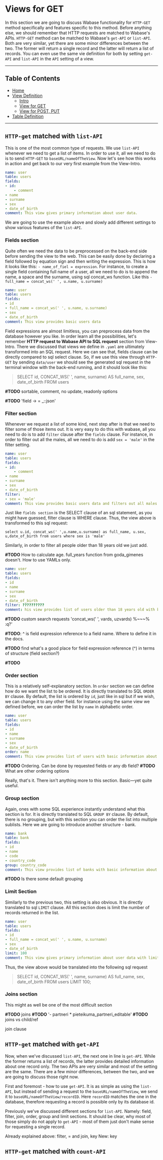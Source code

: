 # Views for GET

In this section we are going to discuss Wabase functionality for `HTTP-GET` method specifically and features specific
to this method. Before anything else, we should remember that HTTP requests are matched to Wabase's APIs. `HTTP-GET`
method can be matched to Wabase's `get-API` or `list-API`. Both are very similar, yet there are some minor
differences between the two. The former will return a single record and the latter will return a list of records.
You can even use the same vie definition for both by setting `get-API` and `list-API` in the `API` setting of a view.

---

## Table of Contents

* [Home](Home.md)
* [View Definition](View-Intro.md)
    * [Intro](View-Intro.md)
    * [View for GET](View-Get.md)
    * [View for POST, PUT](View-InsertUpdate.md)
* [Table Definition](Table-Definition.md)

---

## `HTTP-get` matched with `list-API`

This is one of the most common type of requests. We use `list-API` whenever we need to get a list of items. In order
to use it, all we need to do is to send `HTTP-GET` to `baseURL/nameOfTheView`. Now let's see how this works in
action and get back to our very first example from the View-Intro.

```yaml
name: user
table: users
fields:
- id:
    - comment
- name
- surname
- sex
- date_of_birth
comment: This view gives primary information about user data.
```

We are going to use the example above and slowly add different settings to show various features of the `list-API`.

### Fields section

Quite often we need the data to be preprocessed on the back-end side before sending the view to the web. This can be
easily done by declaring a field followed by equation sign and then writing the expression. This is how it looks
like this: `- name_of_fiel = expression`. For instance, to create a single field containing full name of a user, all
we need to do is to append the name, a space and the surname, using sql concat_ws function. Like this  `- full_name
= concat_ws(' ', u.name, u.surname)`

```yaml
name: user
table: users
fields:
- id
- full_name = concat_ws(' ', u.name, u.surname)
- sex
- date_of_birth
comment: This view provides basic users data
```

Field expressions are almost limitless, you can preprocess data from the database however you like. In order learn
all the possibilities, let's remember **HTTP request to Wabase API to SQL request** section from View-Intro. There
we discussed that views we define in `.yaml` are ultimately transformed into an SQL request. Here we can see that,
fields clause can be directly compared to sql select clause. So, if we use this view through `HTTP-GET` by sending
`data/user` we should see the generated sql request in the terminal window with the back-end running, and it should
look like this:


> SELECT id, CONCAT_WS(' ', name, surname) AS full_name, sex, date_of_birth FROM users


**#TODO** sortable, comment, no update, readonly options

**#TODO** 'field -> = _::json'

### Filter section

Whenever we request a list of some kind, next step after is that we need to filter some of those items out. It is very
easy to do this with wabase, all you need to do is to add `filter` clause after the `fields` clause. For instance, in
order to filter out all the males, all we need to do is add `sex = 'male'` in the filter setting.

```yaml
name: user
table: users
fields:
- id:
    - comment
- name
- surname
- sex
- date_of_birth
filter:
- sex = 'male'
comment: This view provides basic users data and filters out all males
```

Just like `fields section` is the SELECT clause of an sql statement, as you might have guessed, filter clause is WHERE
clause. Thus, the view above is transformed to this sql request:

```
select u.id, concat_ws(' ',u.name,u.surname) as full_name, u.sex, u,date_of_birth from users where sex is 'male'
```

Similarly, in order to filter all people older than 18 years old we just add.

**#TODO** How to calculate age. full_years function from goda_gimenes doesn't. How to use YAMLs only.

```yaml
name: user
table: users
fields:
- id
- name
- surname
- sex
- date_of_birth
filter: ??????????
comment: his view provides list of users older than 18 years old with basic information about each.
```

**#TODO** custom search requests 'concat_ws(' ', vards, uzvards) %~~~% :q?'

**#TODO**: ^ is field expression reference to a field name. Where to define it in the docs.

**#TODO** find what's a good place for field expression reference (^) in terms of structure (field section?)

**#TODO**

### Order section

This is a relatively self-explanatory section. In `order` section we can define how do we want the list to be 
ordered. It is directly translated to SQL `ORDER BY` clause. By default, the list is ordered by `id`, just like in sql 
but if we wish, we can change it to any other field. for instance using the same view we defined before, we can 
order the list by `name` in alphabetic order.

```yaml
name: user
table: users
fields:
- id
- name
- surname
- sex
- date_of_birth
order: name
comment: This view provides list of users with basic information about each ordered by name.
```

**#TODO** Ordering. Can be done by requested fields or any db field?
**#TODO** What are other ordering options

Really, that's it. There isn't anything more to this section. Basic—yet quite useful. 

### Group section

Again, ones with some SQL experience instantly understand what this section is for. It is directly translated to 
SQL `GROUP BY` clause. By default, there is no grouping, but with this section you can order the list into 
multiple sublists. Here we are going to introduce another structure - bank. 
```yaml
name: bank
table: bank
fields:
- id
- name
- code
- country_code
group: country_code
comment: This view provides list of banks with basic information about each grouped by country.
```

**#TODO** Is there some default grouping


### Limit Section
Similarly to the previous two, this setting is also obvious. It is directly translated to sql `LIMIT` clause. All 
this section does is limit the number of records returned in the list. 

```yaml
name: user
table: users
fields:
- id
- full_name = concat_ws(' ', u.name, u.surname)
- sex
- date_of_birth
limit: 100
comment: This view gives primary information about user data with limit of 100 records.
```

Thus, the view above would be translated into the following sql request

> SELECT id, CONCAT_WS(' ', name, surname) AS full_name, sex, date_of_birth FROM users LIMIT 100;


### Joins section

This might as well be one of the most difficult section

**#TODO** joins
**#TODO** '- partneri * pieteikuma_partneri_editable'
**#TODO** joins vs child/ref

join clause

## `HTTP-get` matched with `get-API`

Now, when we've discussed `list-API`, the next one in line is `get-API`. While the former returns a list of records, 
the latter provides detailed information about one record only. The two APIs are very similar and most of the setting 
are the same. There are a few minor differences, between the two, and we are going to discuss those right now. 

First and foremost - how to use `get-API`. It is as simple as using the `list-API`, but instead of sending a request 
to the `baseURL/nameOfTheView`, we send it to `baseURL/nameOfTheView/recordID`. Here `recordID` matches the one in 
the database, therefore requesting a record is possible only by its database id.  

Previously we've discussed different sections for `list-API`. Namely: field, filter, join, order, group and limit 
sections. It should be clear, why most of those simply do not apply to `get-API` - most of them just don't make 
sense for requesting a single record. 


Already explained above: filter, = and join, key
New: key

## `HTTP-get` matched with `count-API`